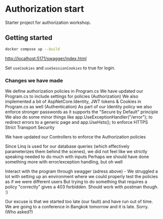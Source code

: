 # Authorization start

Starter project for authorization workshop.

## Getting started

```sh
docker compose up --build
```

<http://localhost:5171/swagger/index.html>

Set `useCookies` and `useSessionCookies` to true for login.


### Changes we have made
We define authorization policies in Program.cs
We have updated our Program.cs to include settings for policies (Authorization) 
We also implemented a bit of AspNetCore.Identity, JWT tokens & Cookies in Program.cs as well (Authentication)
As part of our Identity policy we also enforce stronger passwords as it supports the "Secure by Default" principle
We also do some minor things like app.UseExceptionHandler("/error"); to redirect errors to a generic page and app.UseHsts(); to enforce HTTPS Strict Transport Security

We have updated our Controllers to enforce the Authorization policies

Since Linq is used for our database queries (which effectively parameterizes them behind the scenes), we did not feel like we strictly speaking needed to do much with inputs
Perhaps we should have done something more with error/exception handling, but oh well

Interact with the program through swagger (adress above) - We struggled a lot with setting up an environment where we could properly test the policies as if we were different users
But trying to do something that requires a policy "correctly" gives a 403 forbidden. Should work with postman though. :)

Our excuse is that we started too late (our fault) and have run out of time. We are going to a conference in Bangkok tomorrow and it is late. Sorry. (Who asked?)